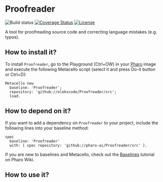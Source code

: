 # Proofreader

![Build status](https://github.com/olekscode/Proofreader/workflows/CI/badge.svg)
[![Coverage Status](https://coveralls.io/repos/github/olekscode/Proofreader/badge.svg?branch=master)](https://coveralls.io/github/olekscode/Proofreader?branch=master)
[![License](https://img.shields.io/badge/license-MIT-blue.svg)](https://raw.githubusercontent.com/olekscode/Proofreader/master/LICENSE)

A tool for proofreading source code and correcting language mistakes (e.g. typos).

## How to install it?

To install `Proofreader`, go to the Playground (Ctrl+OW) in your [Pharo](https://pharo.org/) image and execute the following Metacello script (select it and press Do-it button or Ctrl+D):

```Smalltalk
Metacello new
  baseline: 'Proofreader';
  repository: 'github://olekscode/Proofreader/src';
  load.
```

## How to depend on it?

If you want to add a dependency on `Proofreader` to your project, include the following lines into your baseline method:

```Smalltalk
spec
  baseline: 'Proofreader'
  with: [ spec repository: 'github://pharo-ai/Proofreader/src' ].
```

If you are new to baselines and Metacello, check out the [Baselines](https://github.com/pharo-open-documentation/pharo-wiki/blob/master/General/Baselines.md) tutorial on Pharo Wiki.

## How to use it?

